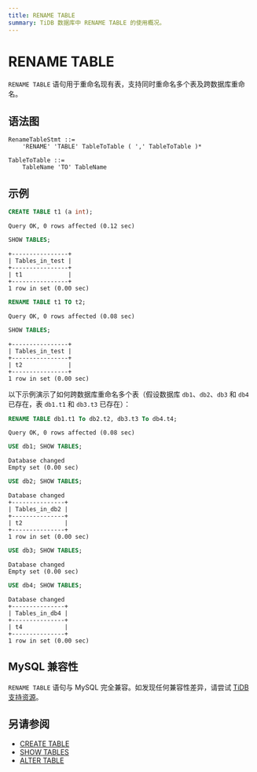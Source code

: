 ```yaml
---
title: RENAME TABLE
summary: TiDB 数据库中 RENAME TABLE 的使用概况。
---
```


# RENAME TABLE

`RENAME TABLE` 语句用于重命名现有表，支持同时重命名多个表及跨数据库重命名。

## 语法图

```ebnf+diagram
RenameTableStmt ::=
    'RENAME' 'TABLE' TableToTable ( ',' TableToTable )*

TableToTable ::=
    TableName 'TO' TableName
```

## 示例

```sql
CREATE TABLE t1 (a int);
```

```
Query OK, 0 rows affected (0.12 sec)
```

```sql
SHOW TABLES;
```

```
+----------------+
| Tables_in_test |
+----------------+
| t1             |
+----------------+
1 row in set (0.00 sec)
```

```sql
RENAME TABLE t1 TO t2;
```

```
Query OK, 0 rows affected (0.08 sec)
```

```sql
SHOW TABLES;
```

```
+----------------+
| Tables_in_test |
+----------------+
| t2             |
+----------------+
1 row in set (0.00 sec)
```

以下示例演示了如何跨数据库重命名多个表（假设数据库 `db1`、`db2`、`db3` 和 `db4` 已存在，表 `db1.t1` 和 `db3.t3` 已存在）：

```sql
RENAME TABLE db1.t1 To db2.t2, db3.t3 To db4.t4;
```

```
Query OK, 0 rows affected (0.08 sec)
```

```sql
USE db1; SHOW TABLES;
```

```
Database changed
Empty set (0.00 sec)
```

```sql
USE db2; SHOW TABLES;
```

```
Database changed
+---------------+
| Tables_in_db2 |
+---------------+
| t2            |
+---------------+
1 row in set (0.00 sec)
```

```sql
USE db3; SHOW TABLES;
```

```
Database changed
Empty set (0.00 sec)
```

```sql
USE db4; SHOW TABLES;
```

```
Database changed
+---------------+
| Tables_in_db4 |
+---------------+
| t4            |
+---------------+
1 row in set (0.00 sec)
```

## MySQL 兼容性

`RENAME TABLE` 语句与 MySQL 完全兼容。如发现任何兼容性差异，请尝试 [TiDB 支持资源](/support.md)。

## 另请参阅

* [CREATE TABLE](/sql-statements/sql-statement-create-table.md)
* [SHOW TABLES](/sql-statements/sql-statement-show-tables.md)
* [ALTER TABLE](/sql-statements/sql-statement-alter-table.md)
